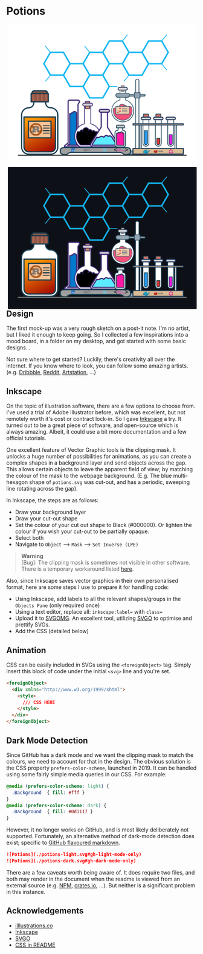 # Potions

<img align="right" width="500" src="https://raw.githubusercontent.com/NashJames/Potions/master/src/potions-light.svg?sanitize=true#gh-light-mode-only" />
<img align="right" width="500" src="https://raw.githubusercontent.com/NashJames/Potions/master/src/potions-dark.svg?sanitize=true#gh-dark-mode-only" />

## Design

The first mock-up was a very rough sketch on a post-it note. I'm no artist, but I liked it enough to keep going. So I collected a few inspirations into a mood board, in a folder on my desktop, and got started with some basic designs...

Not sure where to get started? Luckily, there's creativity all over the internet. If you know where to look, you can follow some amazing artists. (e.g. [Dribbble](https://dribbble.com/shots/5781741-Potion-of-Wisdom-Speedpaint), [Reddit](https://www.reddit.com/r/Design/comments/b68bvu/heres_a_quick_breakdowntutorial_on_how_i_animate/), [Artstation](https://www.artstation.com/artwork/9m18kN), ...)

## Inkscape

On the topic of illustration software, there are a few options to choose from. I've used a trial of Adobe Illustrator before, which was excellent, but not remotely worth it's cost or contract lock-in. So I gave [Inkscape](https://inkscape.org/) a try. It turned out to be a great piece of software, and open-source which is always amazing. Albeit, it could use a bit more documentation and a few official tutorials.

One excellent feature of Vector Graphic tools is the clipping mask. It unlocks a huge number of possibilities for animations, as you can create a complex shapes in a background layer and send objects across the gap. This allows certain objects to leave the apparent field of view; by matching the colour of the mask to the webpage background. (E.g. The blue multi-hexagon shape of `potions.svg` was cut-out, and has a periodic, sweeping line rotating across the gap).

<!-- **To create a clipping mask:**  -->
In Inkscape, the steps are as follows:

- Draw your background layer
- Draw your cut-out shape
- Set the colour of your cut out shape to Black (#000000). Or lighten the colour if you wish your cut-out to be partially opaque.
- Select both
- Navigate to `Object` --> `Mask` --> `Set Inverse (LPE)`

> **Warning** <br> [Bug]: The clipping mask is sometimes not visible in other software. There is a temporary workaround listed [here](https://gitlab.com/inkscape/inkscape/-/issues/3183).

Also, since Inkscape saves vector graphics in their own personalised format, here are some steps I use to prepare it for handling code:

- Using Inkscape, add labels to all the relevant shapes/groups in the `Objects Pane` (only required once)
- Using a text editor, replace all: `inkscape:label=` with `class=`
- Upload it to [SVGOMG](https://jakearchibald.github.io/svgomg/). An excellent tool, utilizing [SVGO](https://github.com/svg/svgo) to optimise and prettify SVGs.
- Add the CSS (detailed below)

## Animation

CSS can be easily included in SVGs using the `<foreignObject>` tag. Simply insert this block of code under the initial `<svg>` line and you're set.

```html
<foreignObject>
  <div xmlns="http://www.w3.org/1999/xhtml">
    <style>
      /// CSS HERE
    </style>
  </div>
</foreignObject>
```

## Dark Mode Detection

Since GitHub has a dark mode and we want the clipping mask to match the colours, we need to account for that in the design. The obvious solution is the CSS property `prefers-color-scheme`, launched in 2019. It can be handled using some fairly simple media queries in our CSS. For example:

<!-- prettier-ignore -->
```css
@media (prefers-color-scheme: light) {
  .Background  { fill: #fff }
}
@media (prefers-color-scheme: dark) {
  .Background  { fill: #0d1117 } 
}
```

However, it no longer works on GitHub, and is most likely deliberately not supported. Fortunately, an alternative method of dark-mode detection does exist; specific to [GitHub flavoured markdown](https://docs.github.com/en/get-started/writing-on-github/getting-started-with-writing-and-formatting-on-github/basic-writing-and-formatting-syntax#specifying-the-theme-an-image-is-shown-to).

```md
![Potions](./potions-light.svg#gh-light-mode-only)
![Potions](./potions-dark.svg#gh-dark-mode-only)
```

There are a few caveats worth being aware of. It does require two files, and both may render in the document when the readme is viewed from an external source (e.g. [NPM](https://www.npmjs.com/), [crates.io](https://crates.io/), ...). But neither is a significant problem in this instance.

## Acknowledgements

- [illlustrations.co](https://illlustrations.co/)
- [Inkscape](https://inkscape.org/)
- [SVGO](https://github.com/svg/svgo)
- [CSS in README](https://github.com/sindresorhus/css-in-readme-like-wat)
